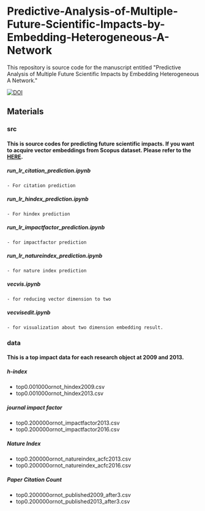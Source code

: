 # Predictive-Analysis-of-Multiple-Future-Scientific-Impacts-by-Embedding-Heterogeneous-A-Network

This repository is source code for the manuscript entitled "Predictive Analysis of Multiple Future Scientific Impacts by Embedding Heterogeneous A Network."

[![DOI](https://zenodo.org/badge/499846058.svg)](https://zenodo.org/badge/latestdoi/499846058)

## Materials
### src
#### This is source codes for predicting future scientific impacts. If you want to acquire vector embeddings from Scopus dataset. Please refer to the [HERE](https://bitbucket.org/m-ochi/ptemanylayers/src/master/).
  ##### run_lr_citation_prediction.ipynb
    - For citation prediction
  ##### run_lr_hindex_prediction.ipynb
    - For hindex prediction
  ##### run_lr_impactfactor_prediction.ipynb
    - for impactfactor prediction
  ##### run_lr_natureindex_prediction.ipynb
    - for nature index prediction
  ##### vecvis.ipynb
    - for reducing vector dimension to two
  ##### vecvisedit.ipynb
    - for visualization about two dimension embedding result.
    
### data
#### This is a top impact data for each research object at 2009 and 2013.
##### h-index
  - top0.001000ornot_hindex2009.csv
  - top0.001000ornot_hindex2013.csv
##### journal impact factor
  - top0.200000ornot_impactfactor2013.csv
  - top0.200000ornot_impactfactor2016.csv
##### Nature Index
  - top0.200000ornot_natureindex_acfc2013.csv
  - top0.200000ornot_natureindex_acfc2016.csv
##### Paper Citation Count
  - top0.200000ornot_published2009_after3.csv
  - top0.200000ornot_published2013_after3.csv

